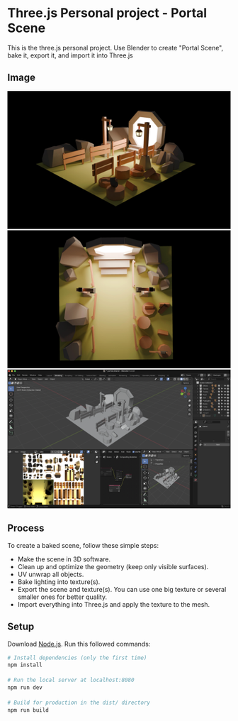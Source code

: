 # Three.js Personal project - Portal Scene
This is the three.js personal project. Use Blender to create "Portal Scene", bake it, export it, and import it into Three.js  

## Image
![Portal](./static/image/scene1.png)
![Portal2](./static/image/scene2.png)
![Blender](./static/image/scene3.png)

## Process
To create a baked scene, follow these simple steps:
-   Make the scene in 3D software.
-  Clean up and optimize the geometry (keep only visible surfaces).
-  UV unwrap all objects.
-  Bake lighting into texture(s).
-  Export the scene and texture(s). You can use one big texture or several smaller ones for better quality.
-  Import everything into Three.js and apply the texture to the mesh.

## Setup
Download [Node.js](https://nodejs.org/en/download/).
Run this followed commands:

``` bash
# Install dependencies (only the first time)
npm install

# Run the local server at localhost:8080
npm run dev

# Build for production in the dist/ directory
npm run build
```

